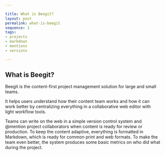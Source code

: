 ```yaml
---

title: What is Beegit?
layout: post
permalink: what-is-beegit
sequence: 1 
tags:
- projects
- markdown
- mentions
- versions

---
```


## What is Beegit?
Beegit is the content-first project management solution for large and small teams. 

It helps users understand how their content team works and how it can work better by centralizing everything in a collaborative web editor with light workflow tools. 

Teams can write on the web in a simple version control system and @mention project collaborators when content is ready for review or production. To keep the content adaptive, everything is formatted in Markdown, which is ready for common print and web formats. To make the team even better, the system produces some basic metrics on who did what during the project.
